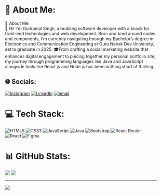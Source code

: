 # 💫 About Me:
💫 About Me:<br>👋 Hi! I'm Gurkamal Singh, a budding software developer with a knack for front-end technologies and web development. Born and bred around codes and components, I'm currently navigating through my Bachelor’s degree in Electronics and Communication Engineering at Guru Nanak Dev University, set to graduate in 2025. 🎓From crafting a social marketing website that enhances digital engagement to piecing together my personal portfolio site, my journey through programming languages like Java and JavaScript alongside tools like React.js and Node.js has been nothing short of thrilling.


## 🌐 Socials:
[![Instagram](https://img.shields.io/badge/Instagram-%23E4405F.svg?logo=Instagram&logoColor=white)](https://instagram.com/_gur.kamal) [![LinkedIn](https://img.shields.io/badge/LinkedIn-%230077B5.svg?logo=linkedin&logoColor=white)](https://linkedin.com/in/gurkamal69) [![email](https://img.shields.io/badge/Email-D14836?logo=gmail&logoColor=white)](mailto:Gurkamalin@gmail.com) 

# 💻 Tech Stack:
![HTML5](https://img.shields.io/badge/html5-%23E34F26.svg?style=flat&logo=html5&logoColor=white) ![CSS3](https://img.shields.io/badge/css3-%231572B6.svg?style=flat&logo=css3&logoColor=white) ![JavaScript](https://img.shields.io/badge/javascript-%23323330.svg?style=flat&logo=javascript&logoColor=%23F7DF1E) ![Java](https://img.shields.io/badge/java-%23ED8B00.svg?style=flat&logo=openjdk&logoColor=white) ![Bootstrap](https://img.shields.io/badge/bootstrap-%238511FA.svg?style=flat&logo=bootstrap&logoColor=white) ![React Router](https://img.shields.io/badge/React_Router-CA4245?style=flat&logo=react-router&logoColor=white) ![React](https://img.shields.io/badge/react-%2320232a.svg?style=flat&logo=react&logoColor=%2361DAFB) ![Figma](https://img.shields.io/badge/figma-%23F24E1E.svg?style=flat&logo=figma&logoColor=white)
# 📊 GitHub Stats:
![](https://github-readme-stats.vercel.app/api?username=gurkamal69&theme=merko&hide_border=false&include_all_commits=false&count_private=false)
![](https://nirzak-streak-stats.vercel.app/?user=gurkamal69&theme=merko&hide_border=false)

---
[![](https://visitcount.itsvg.in/api?id=gurkamal69&icon=9&color=0)](https://visitcount.itsvg.in)

<!-- Proudly created with GPRM ( https://gprm.itsvg.in ) -->
